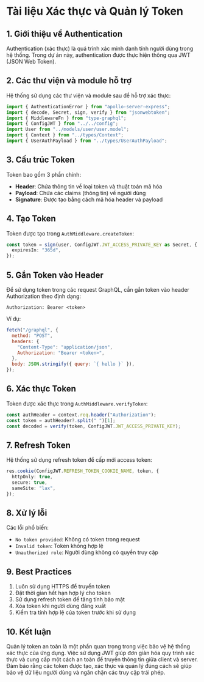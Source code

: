# Tài liệu Xác thực và Quản lý Token

## 1. Giới thiệu về Authentication

Authentication (xác thực) là quá trình xác minh danh tính người dùng trong hệ thống. Trong dự án này, authentication được thực hiện thông qua JWT (JSON Web Token).

## 2. Các thư viện và module hỗ trợ

Hệ thống sử dụng các thư viện và module sau để hỗ trợ xác thực:

```typescript
import { AuthenticationError } from "apollo-server-express";
import { decode, Secret, sign, verify } from "jsonwebtoken";
import { MiddlewareFn } from "type-graphql";
import { ConfigJWT } from "../../config";
import User from "../models/user/user.model";
import { Context } from "../types/Context";
import { UserAuthPayload } from "../types/UserAuthPayload";
```

## 3. Cấu trúc Token

Token bao gồm 3 phần chính:

- **Header**: Chứa thông tin về loại token và thuật toán mã hóa
- **Payload**: Chứa các claims (thông tin) về người dùng
- **Signature**: Được tạo bằng cách mã hóa header và payload

## 4. Tạo Token

Token được tạo trong `AuthMiddleware.createToken`:

```typescript
const token = sign(user, ConfigJWT.JWT_ACCESS_PRIVATE_KEY as Secret, {
  expiresIn: "365d",
});
```

## 5. Gắn Token vào Header

Để sử dụng token trong các request GraphQL, cần gắn token vào header Authorization theo định dạng:

```
Authorization: Bearer <token>
```

Ví dụ:

```javascript
fetch("/graphql", {
  method: "POST",
  headers: {
    "Content-Type": "application/json",
    Authorization: "Bearer <token>",
  },
  body: JSON.stringify({ query: `{ hello }` }),
});
```

## 6. Xác thực Token

Token được xác thực trong `AuthMiddleware.verifyToken`:

```typescript
const authHeader = context.req.header("Authorization");
const token = authHeader?.split(" ")[1];
const decoded = verify(token, ConfigJWT.JWT_ACCESS_PRIVATE_KEY);
```

## 7. Refresh Token

Hệ thống sử dụng refresh token để cấp mới access token:

```typescript
res.cookie(ConfigJWT.REFRESH_TOKEN_COOKIE_NAME, token, {
  httpOnly: true,
  secure: true,
  sameSite: "lax",
});
```

## 8. Xử lý lỗi

Các lỗi phổ biến:

- `No token provided`: Không có token trong request
- `Invalid token`: Token không hợp lệ
- `Unauthorized role`: Người dùng không có quyền truy cập

## 9. Best Practices

1. Luôn sử dụng HTTPS để truyền token
2. Đặt thời gian hết hạn hợp lý cho token
3. Sử dụng refresh token để tăng tính bảo mật
4. Xóa token khi người dùng đăng xuất
5. Kiểm tra tính hợp lệ của token trước khi sử dụng

## 10. Kết luận

Quản lý token an toàn là một phần quan trọng trong việc bảo vệ hệ thống xác thực của ứng dụng. Việc sử dụng JWT giúp đơn giản hóa quy trình xác thực và cung cấp một cách an toàn để truyền thông tin giữa client và server. Đảm bảo rằng các token được tạo, xác thực và quản lý đúng cách sẽ giúp bảo vệ dữ liệu người dùng và ngăn chặn các truy cập trái phép.
